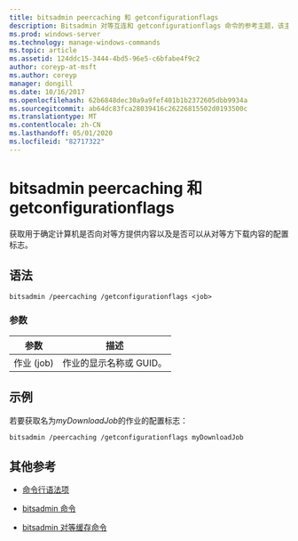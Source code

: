 ```yaml
---
title: bitsadmin peercaching 和 getconfigurationflags
description: Bitsadmin 对等互连和 getconfigurationflags 命令的参考主题，该主题获取确定计算机是否向对等机提供内容以及是否可以从对等方下载内容的配置标志。
ms.prod: windows-server
ms.technology: manage-windows-commands
ms.topic: article
ms.assetid: 124ddc15-3444-4bd5-96e5-c6bfabe4f9c2
author: coreyp-at-msft
ms.author: coreyp
manager: dongill
ms.date: 10/16/2017
ms.openlocfilehash: 62b6848dec30a9a9fef401b1b2372605dbb9934a
ms.sourcegitcommit: ab64dc83fca28039416c26226815502d0193500c
ms.translationtype: MT
ms.contentlocale: zh-CN
ms.lasthandoff: 05/01/2020
ms.locfileid: "82717322"
---
```

# <a name="bitsadmin-peercaching-and-getconfigurationflags"></a>bitsadmin peercaching 和 getconfigurationflags

获取用于确定计算机是否向对等方提供内容以及是否可以从对等方下载内容的配置标志。

## <a name="syntax"></a>语法

```
bitsadmin /peercaching /getconfigurationflags <job>
```

### <a name="parameters"></a>参数

| 参数 | 描述 |
| -------------- | -------------- |
| 作业 (job) | 作业的显示名称或 GUID。 |

## <a name="examples"></a>示例

若要获取名为*myDownloadJob*的作业的配置标志：

```
bitsadmin /peercaching /getconfigurationflags myDownloadJob
```

## <a name="additional-references"></a>其他参考

- [命令行语法项](command-line-syntax-key.md)

- [bitsadmin 命令](bitsadmin.md)

- [bitsadmin 对等缓存命令](bitsadmin-peercaching.md)
